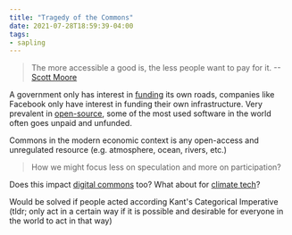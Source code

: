 ```yaml
---
title: "Tragedy of the Commons"
date: 2021-07-28T18:59:39-04:00
tags:
- sapling
---
```



> The more accessible a good is, the less people want to pay for it. --[Scott Moore](https://scott.mirror.xyz/7nKKV4x17rVkZL9_C0vVL3Vax2rv1H1ciigleEgBAOw)

A government only has interest in [funding](thoughts/funding.md) its own roads, companies like Facebook only have interest in funding their own infrastructure. Very prevalent in [open-source](posts/paid-open-source.md), some of the most used software in the world often goes unpaid and unfunded.

Commons in the modern economic context is any open-access and unregulated resource (e.g. atmosphere, ocean, rivers, etc.)

> How we might focus less on speculation and more on participation?

Does this impact [digital commons](thoughts/digital%20commons.md) too? What about for [climate tech](thoughts/climate%20tech.md)?

Would be solved if people acted according Kant's Categorical Imperative (tldr; only act in a certain way if it is possible and desirable for everyone in the world to act in that way)